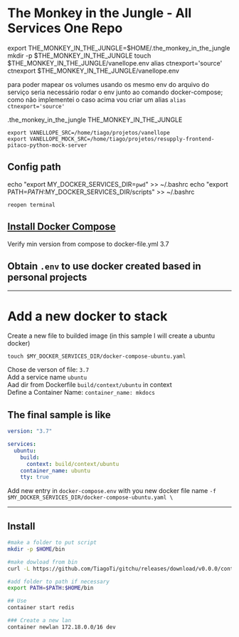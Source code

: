 
# The Monkey in the Jungle - All Services One Repo

export THE_MONKEY_IN_THE_JUNGLE=$HOME/.the_monkey_in_the_jungle
mkdir -p $THE_MONKEY_IN_THE_JUNGLE
touch $THE_MONKEY_IN_THE_JUNGLE/vanellope.env
alias ctnexport='source'
ctnexport $THE_MONKEY_IN_THE_JUNGLE/vanellope.env

para poder mapear os volumes usando os mesmo env do arquivo do serviço seria necessário rodar o env junto ao comando docker-compose;
como não implementei o caso acima vou criar um alias `alias ctnexport='source'`

.the_monkey_in_the_jungle
THE_MONKEY_IN_THE_JUNGLE

```
export VANELLOPE_SRC=/home/tiago/projetos/vanellope
export VANELLOPE_MOCK_SRC=/home/tiago/projetos/resupply-frontend-pitaco-python-mock-server
```

## Config path
echo "export MY_DOCKER_SERVICES_DIR=`pwd`" >> ~/.bashrc
echo "export PATH=$PATH:$MY_DOCKER_SERVICES_DIR/scripts" >> ~/.bashrc

`reopen terminal`

## [Install Docker Compose](https://docs.docker.com/compose/install/)
Verify min version from compose to docker-file.yml 3.7


## Obtain `.env` to use docker created based in personal projects

---

# Add a new docker to stack

Create a new file to builded image (in this sample I will create a ubuntu docker)

`touch $MY_DOCKER_SERVICES_DIR/docker-compose-ubuntu.yaml`

Chose de verson of file: `3.7`  
Add a service name `ubuntu`  
Aad dir from Dockerfile `build/context/ubuntu` in context  
Define a Container Name: `container_name: mkdocs`  

## The final sample is like

```yaml
version: "3.7"

services:
  ubuntu:
    build:
      context: build/context/ubuntu
    container_name: ubuntu
    tty: true
```

Add new entry in `docker-compose.env` with you new docker file name
`-f $MY_DOCKER_SERVICES_DIR/docker-compose-ubuntu.yaml \`

---

## Install

```sh
#make a folder to put script
mkdir -p $HOME/bin

#make dowload from bin
curl -L https://github.com/TiagoTi/gitchu/releases/download/v0.0.0/container.py -o $HOME/bin/container && chmod +x $HOME/bin/container

#add folder to path if necessary
export PATH=$PATH:$HOME/bin

## Use
container start redis

### Create a new lan
container newlan 172.18.0.0/16 dev
```